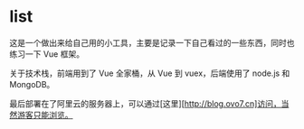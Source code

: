 # list

这是一个做出来给自己用的小工具，主要是记录一下自己看过的一些东西，同时也练习一下 Vue 框架。

关于技术栈，前端用到了 Vue 全家桶，从 Vue 到 vuex，后端使用了 node.js 和 MongoDB。

最后部署在了阿里云的服务器上，可以通过[这里][http://blog.ovo7.cn]访问，当然游客只能浏览。